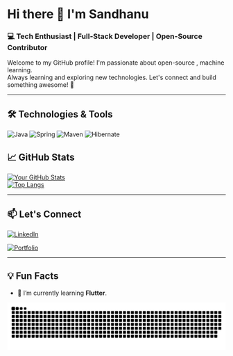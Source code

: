 # Hi there 👋 I'm Sandhanu

### 💻 Tech Enthusiast | Full-Stack Developer | Open-Source Contributor

Welcome to my GitHub profile! I'm passionate about  open-source , machine learning.  
Always learning and exploring new technologies. Let's connect and build something awesome! 🚀

---

## 🛠️ Technologies & Tools

![Java](https://img.shields.io/badge/Java-ED8B00?style=for-the-badge&logo=openjdk&logoColor=white)
![Spring](https://img.shields.io/badge/Spring-6DB33F?style=for-the-badge&logo=spring&logoColor=white)
![Maven](https://img.shields.io/badge/Apache%20Maven-C71A36?style=for-the-badge&logo=apache-maven&logoColor=white)
![Hibernate](https://img.shields.io/badge/Hibernate-59666C?style=for-the-badge&logo=hibernate&logoColor=white)

## 📈 GitHub Stats

[![Your GitHub Stats](https://github-readme-stats.vercel.app/api?username=SandhanuDulmeth&show_icons=true&theme=radical)](https://github.com/SandhanuDulmeth)  
[![Top Langs](https://github-readme-stats.vercel.app/api/top-langs/?username=SandhanuDulmeth&layout=compact&theme=radical)](https://github.com/SandhanuDulmeth)

---


## 📫 Let's Connect

[![LinkedIn](https://img.shields.io/badge/LinkedIn-0077B5?logo=linkedin&logoColor=white)](https://linkedin.com/in/[www.linkedin.com/in/sandhanu-mendis](https://www.linkedin.com/in/sandhanu-mendis/))  

[![Portfolio](https://img.shields.io/badge/Portfolio-FF5722?logo=google-chrome&logoColor=white)](https://your-portfolio.com)

---

## 💡 Fun Facts

- 🌱 I’m currently learning **Flutter**.





<div align="center">
  
  ![snake gif](https://github.com/SandhanuDulmeth/SandhanuDulmeth/blob/output/github-snake-dark.svg)
</div>













<!--
**SandhanuDulmeth/SandhanuDulmeth** is a ✨ _special_ ✨ repository because its `README.md` (this file) appears on your GitHub profile.

Here are some ideas to get you started:

- 🔭 I’m currently working on ...
- 🌱 I’m currently learning ...
- 👯 I’m looking to collaborate on ...
- 🤔 I’m looking for help with ...
- 💬 Ask me about ...
- 📫 How to reach me: ...
- 😄 Pronouns: ...
- ⚡ Fun fact: ...
-->
